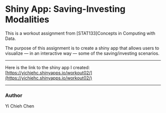 # Shiny App: Saving-Investing Modalities

This is a workout assignment from [STAT133]Concepts in Computing with Data.  
  
The purpose of this assignment is to create a shiny app that allows users to visualize — in an
interactive way — some of the saving/investing scenarios.

***  


Here is the link to the shiny app I created:
[https://yichiehc.shinyapps.io/workout02/](https://yichiehc.shinyapps.io/workout02/)

***  
  
  
### **Author**  
Yi Chieh Chen  


